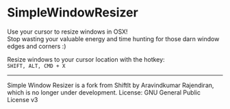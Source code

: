 SimpleWindowResizer
===================

Use your cursor to resize windows in OSX!<br />
Stop wasting your valuable energy and time hunting for those darn window edges and corners :)

Resize windows to your cursor location with the hotkey:<br /><code>SHIFT, ALT, CMD + X</code><br />
<hr />
Simple Window Resizer is a fork from ShiftIt by Aravindkumar Rajendiran, which is no longer under development.
License: GNU General Public License v3
